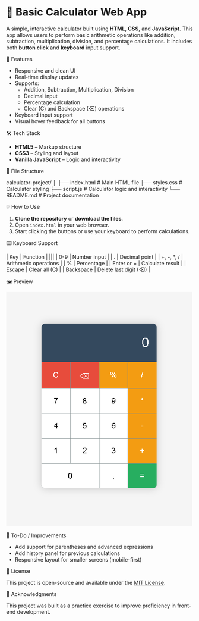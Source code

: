 # 🧮 Basic Calculator Web App

A simple, interactive calculator built using **HTML**, **CSS**, and **JavaScript**. This app allows users to perform basic arithmetic operations like addition, subtraction, multiplication, division, and percentage calculations. It includes both **button click** and **keyboard** input support.

 🚀 Features

- Responsive and clean UI
- Real-time display updates
- Supports:
  - Addition, Subtraction, Multiplication, Division
  - Decimal input
  - Percentage calculation
  - Clear (C) and Backspace (⌫) operations
- Keyboard input support
- Visual hover feedback for all buttons

 🛠️ Tech Stack

- **HTML5** – Markup structure
- **CSS3** – Styling and layout
- **Vanilla JavaScript** – Logic and interactivity

 📁 File Structure

calculator-project/
│
├── index.html # Main HTML file
├── styles.css # Calculator styling
├── script.js # Calculator logic and interactivity
└── README.md # Project documentation

 💡 How to Use

1. **Clone the repository** or **download the files**.
2. Open `index.html` in your web browser.
3. Start clicking the buttons or use your keyboard to perform calculations.

 ⌨️ Keyboard Support

| Key        | Function               |
|||
| 0-9        | Number input           |
| .          | Decimal point          |
| +, -, *, / | Arithmetic operations  |
| %          | Percentage             |
| Enter or = | Calculate result       |
| Escape     | Clear all (C)          |
| Backspace  | Delete last digit (⌫) |

 🖼️ Preview

![alt text](image.png)

 📌 To-Do / Improvements

- Add support for parentheses and advanced expressions
- Add history panel for previous calculations
- Responsive layout for smaller screens (mobile-first)

 📄 License

This project is open-source and available under the [MIT License](LICENSE).

 🙌 Acknowledgments

This project was built as a practice exercise to improve proficiency in front-end development.
